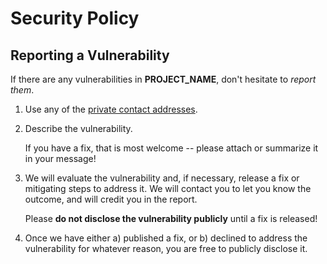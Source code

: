 # Security Policy

## Reporting a Vulnerability

If there are any vulnerabilities in **PROJECT_NAME**, don't hesitate to _report them_.

1. Use any of the [private contact addresses](https://github.com/GITHUB_USERNAME/REPO_SLUG#support).
2. Describe the vulnerability.

   If you have a fix, that is most welcome -- please attach or summarize it in your message!

3. We will evaluate the vulnerability and, if necessary, release a fix or mitigating steps to address it. We will contact you to let you know the outcome, and will credit you in the report.

   Please **do not disclose the vulnerability publicly** until a fix is released!

4. Once we have either a) published a fix, or b) declined to address the vulnerability for whatever reason, you are free to publicly disclose it.

